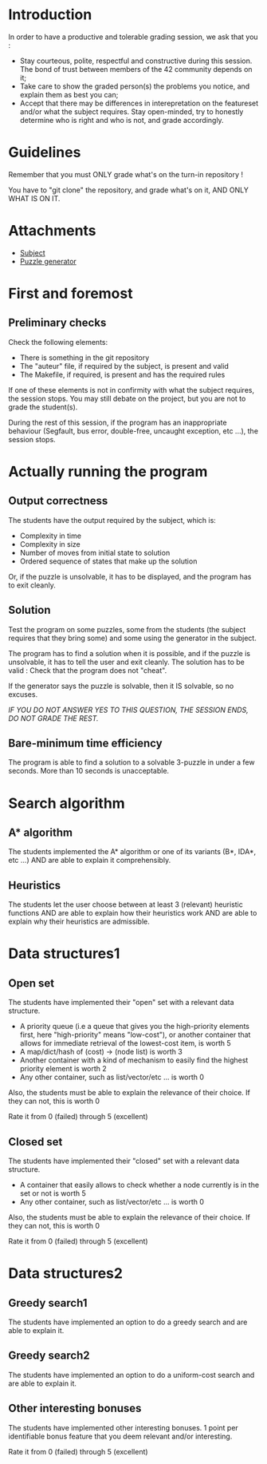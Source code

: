 # Introduction
In order to have a productive and tolerable grading session, we ask that you :

- Stay courteous, polite, respectful and constructive during this session.
The bond of trust between members of the 42 community depends on it;
- Take care to show the graded person(s) the problems you notice, and
explain them as best you can;
- Accept that there may be differences in interepretation on the featureset
and/or what the subject requires. Stay open-minded, try to honestly
determine who is right and who is not, and grade accordingly.

# Guidelines
Remember that you must ONLY grade what's on the turn-in repository !

You have to "git clone" the repository, and grade what's on it,
AND ONLY WHAT IS ON IT.

# Attachments
- [Subject](npuzzle.en.pdf)
- [Puzzle generator](res_npuzzle-gen.py)

# First and foremost
## Preliminary checks
Check the following elements:

- There is something in the git repository
- The "auteur" file, if required by the subject, is present and valid
- The Makefile, if required, is present and has the required rules

If one of these elements is not in confirmity with what the subject
requires, the session stops. You may still debate on the project, but you
are not to grade the student(s).

During the rest of this session, if the program has an inappropriate
behaviour (Segfault, bus error, double-free, uncaught exception, etc ...),
the session stops.

# Actually running the program
## Output correctness
The students have the output required by the subject, which is:
- Complexity in time
- Complexity in size
- Number of moves from initial state to solution
- Ordered sequence of states that make up the solution

Or, if the puzzle is unsolvable, it has to be displayed, and the
program has to exit cleanly.

## Solution
Test the program on some puzzles, some from the students (the subject
requires that they bring some) and some using the generator
in the subject.

The program has to find a solution when it is possible, and if the
puzzle is unsolvable, it has to tell the user and exit cleanly.
The solution has to be valid : Check that the program does not "cheat".

If the generator says the puzzle is solvable, then it IS solvable,
so no excuses.

*IF YOU DO NOT ANSWER YES TO THIS QUESTION, THE SESSION ENDS,
DO NOT GRADE THE REST.*

## Bare-minimum time efficiency
The program is able to find a solution to a solvable 3-puzzle in
under a few seconds. More than 10 seconds is unacceptable.

# Search algorithm
## A* algorithm
The students implemented the A* algorithm or one of its variants
(B*, IDA*, etc ...) AND are able to explain it comprehensibly.

## Heuristics
The students let the user choose between at least 3 (relevant) heuristic
functions AND are able to explain how their heuristics work AND are able
to explain why their heuristics are admissible.

# Data structures1
## Open set
The students have implemented their "open" set with
a relevant data structure.
- A priority queue (i.e a queue that gives you the high-priority
elements first, here "high-priority" means "low-cost"), or another
container that allows for immediate retrieval of the lowest-cost
item, is worth 5
- A map/dict/hash of (cost) -> (node list) is worth 3
- Another container with a kind of mechanism to easily find the highest
priority element is worth 2
- Any other container, such as list/vector/etc ... is worth 0

Also, the students must be able to explain the relevance of their choice.
If they can not, this is worth 0

Rate it from 0 (failed) through 5 (excellent)

## Closed set
The students have implemented their "closed" set with
a relevant data structure.
- A container that easily allows to check whether a node currently
is in the set or not is worth 5
- Any other container, such as list/vector/etc ... is worth 0

Also, the students must be able to explain the relevance of their
choice. If they can not, this is worth 0

Rate it from 0 (failed) through 5 (excellent)

# Data structures2
## Greedy search1
The students have implemented an option to do a greedy search and are able to explain it.

## Greedy search2
The students have implemented an option to do a uniform-cost search and are able to explain it.

## Other interesting bonuses
The students have implemented other interesting bonuses. 1 point per identifiable bonus feature that you deem relevant and/or interesting.

Rate it from 0 (failed) through 5 (excellent)